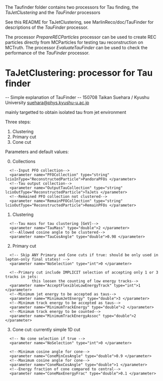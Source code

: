 The Taufinder folder contains two processors for Tau finding, the
_TaJetClustering_ and the _TauFinder_ processors

See this README for TaJetClustering, see MarlinReco/doc/TauFinder for descriptions of the _TauFinder_ processor.


The processor _PrepareRECParticles_ processor can be used to create REC particles directly from MCParticles for testing tau reconstruction on MCTruth.
The processor _EvaluateTauFinder_ can be used to check the performance of the _TauFinder_ processor.


# TaJetClustering: processor for Tau finder

-- Simple explanation of TauFinder --
150708 Taikan Suehara / Kyushu University <suehara@phys.kyushu-u.ac.jp>

mainly targetted to obtain isolated tau from jet environment

Three steps:
1. Clustering
2. Primary cut
3. Cone cut

Parameters and default values:

0. Collections
  ```
    <!--Input PFO collection-->
    <parameter name="PFOCollection" type="string" lcioInType="ReconstructedParticle">PandoraPFOs </parameter>
    <!--Tau output collection-->
    <parameter name="OutputTauCollection" type="string" lcioOutType="ReconstructedParticle">TaJets </parameter>
    <!--Remained PFO collection not clustered-->
    <parameter name="RemainPFOCollection" type="string" lcioOutType="ReconstructedParticle">RemainPFOs </parameter>
  ```
1. Clustering
  ```
    <!--Tau mass for tau clustering [GeV]-->
    <parameter name="TauMass" type="double">2 </parameter>
    <!--Allowed cosine angle to be clustered-->
    <parameter name="TauCosAngle" type="double">0.98 </parameter>
  ```
2. Primary cut
  ```
    <!-- Skip ANY Primary and Cone cuts if true: should be only used in lepton-only final states! -->
    <parameter name="NoSelection" type="int">0 </parameter>

    <!--Primary cut include IMPLICIT selection of accepting only 1 or 3 tracks in jets:
              this loosen the counting of low energy tracks-->
    <parameter name="AcceptFlexibleLowEnergyTrack" type="int">1 </parameter>
    <!--Minimum jet energy to be accepted as taus-->
    <parameter name="MinimumJetEnergy" type="double">3 </parameter>
    <!--Minimum track energy to be accepted as taus-->
    <parameter name="MinimumTrackEnergy" type="double">2 </parameter>
    <!--Minimum track energy to be counted-->
    <parameter name="MinimumTrackEnergyAssoc" type="double">2 </parameter>
  ```
3. Cone cut: currently simple 1D cut
  ```
    <!-- No cone selection if true -->
    <parameter name="NoSelection" type="int">0 </parameter>

    <!--Minimum cosine angle for cone-->
    <parameter name="ConeMinCosAngle" type="double">0.9 </parameter>
    <!--Maximum cosine angle for cone-->
    <parameter name="ConeMaxCosAngle" type="double">1 </parameter>
    <!--Energy fraction of cone compared to central-->
    <parameter name="ConeMaxEnergyFrac" type="double">0.1 </parameter>
  ```
